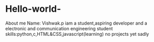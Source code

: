 # Hello-world-
About me
Name:  Vishwak.p
iam a student,aspiring developer and a electronic and communication engineering student 
skills:python,c,HTML&CSS,javascript(learning)
no projects yet sadly
